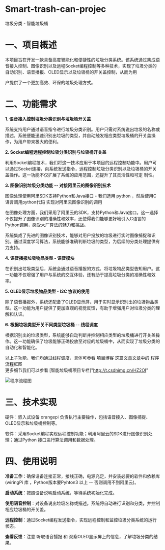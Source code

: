 # Smart-trash-can-projec
垃圾分类 - 智能垃圾桶




# 一、项目概述
  本项目旨在开发一款具备高度智能化和便捷性的垃圾分类系统。该系统通过集成语音接入控制、图像识别以及远程Socket编程控制等多种技术，实现了垃圾分类的自动识别、语音播报、OLED显示以及垃圾桶的开关盖控制，从而为用
  
  户提供了一个更加高效、环保的垃圾处理方式。

# 二、功能需求
__1. 语音接入控制垃圾分类识别与垃圾桶开关盖__

系统支持用户通过语音指令进行垃圾分类识别。用户只需对系统说出垃圾的名称或描述，系统便能迅速识别出垃圾的类型，并自动触发相应类型垃圾桶的开关盖操作，为用户带来极大的便利。  

__2. Socket编程远程控制垃圾分类识别与垃圾桶开关盖__

利用Socket编程技术，我们将这一技术应用于本项目的远程控制功能中。用户可以通过Socket连接，向系统发送指令，远程控制垃圾分类识别以及垃圾桶的开关盖操作。这一功能不仅扩展了系统的应用范围，还提升了其灵活性和可定 
 制性。  

__3. 图像识别垃圾分类功能 -- 对接阿里云的图像识别技术__

图像处理使用阿里SDK支持Python和Java接口 - 我们选用 python ，然后使用C语言调用python代码 实现对阿里云图像识别的调用

在图像处理方面，我们采用了阿里云的SDK，支持Python和Java接口。这一选择不仅提升了图像识别的准确性和效率，还使得我们能够更好地引入C语言的Python调用，感受大厂算法的魅力和挑战。

系统集成了先进的图像识别技术，能够对用户投放的垃圾进行实时图像捕捉和识别。通过深度学习算法，系统能够准确判断垃圾的类型，为后续的分类处理提供有力支持。

__4. 语音播报垃圾物品类型 - 语音模块__

在识别出垃圾类型后，系统会通过语音播报的方式，将垃圾物品类型告知用户。这一功能不仅增强了用户与系统的交互体验，还有助于提高垃圾分类的准确性和效率。

__5. OLED显示垃圾物品类型 - I2C 协议的使用__

除了语音播报外，系统还配备了OLED显示屏，用于实时显示识别出的垃圾物品类型。这一功能为用户提供了更加直观的视觉反馈，有助于增强用户对垃圾分类的理解和认识。

__6. 根据垃圾类型开关不同类型垃圾桶 -- 线程调度__

根据识别出的垃圾类型，系统能够自动判断并控制相应类型的垃圾桶进行开关盖操作。这一功能确保了垃圾能够正确投放至对应的垃圾桶中，从而实现了垃圾分类的自动化和智能化。

以上子功能，我们均通过线程调度，具体可参看  [项目博客]( https://blog.csdn.net/mx_jun/article/details/138231385) 这篇文章文章中的 程序流程框图  
更多细节我们可以参看 [智能垃圾桶项目专栏]"http://t.csdnimg.cn/HZ2OI" 

![程序流程图](https://github.com/mx3147215731/my_image.git/图解.png)





# 三、技术实现

硬件：嵌入式设备 orangepi 负责执行主要操作，包括语音接入、图像捕捉、OLED显示和垃圾桶控制等。

软件：采用Socket编程实现远程控制功能；利用阿里云的SDK进行图像识别处理；通过Python 接口进行算法调用和数据处理。

# 四、使用说明

__准备工作__：确保设备连接正常，接线正确，电源充足，并安装必要的软件和依赖库(wiringPi 库 ，Python版本要Pyhton3 以上 -- 否则调用不到阿里云)。

__启动系统__：按照设备说明启动系统，等待系统初始化完成。

__使用语音控制__：对设备说出垃圾名称或描述，系统将自动进行识别和分类，并控制相应垃圾桶的开关盖。

__远程控制__：通过Socket编程发送指令，实现远程控制和监控垃圾分类系统的运行状态。

__查看反馈__：注意  听取语音播报 和  观察OLED显示屏上的信息，了解垃圾分类的结果。




